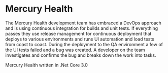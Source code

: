 # Mercury Health

The Mercury Health development team has embraced a DevOps approach and is using continuous integration for builds and unit tests. If everything passes they use release management for continuous deployment that deploys to various environments and runs UI automation and load tests from coast to coast. During the deployment to the QA environment a few of the UI tests failed and a bug was created. A developer on the team investigates and confirms the bug and breaks down the work into tasks.

Mercury Health written in .Net Core 3.0
